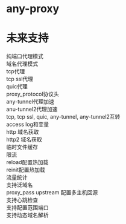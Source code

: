 # any-proxy

# 未来支持
纯端口代理模式  
域名代理模式  
tcp代理  
tcp ssl代理  
quic代理  
proxy_protocol协议头  
any-tunnel代理加速  
anu-tunnel2代理加速  
tcp, tcp ssl, quic, any-tunnel, any-tunnel2互转  
access log和变量  
http 域名获取  
http2 域名获取  
临时文件缓存  
限流  
reload配置热加载  
reinit配置热加载  
流量统计  
支持泛域名  
proxy_pass upstream 配置多主机回源  
支持心跳检查  
支持配置范围端口  
支持动态域名解析  